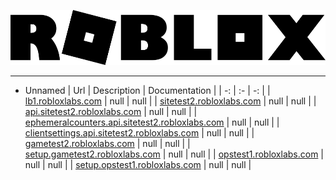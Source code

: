 ![](https://github.com/NoTwistedHere/Storage/blob/main/Images/Roblox_Logo.png)

<hr/>

* Unnamed
    | Url | Description | Documentation |
    | -: | :- | -: |
    | [lb1.robloxlabs.com](https://lb1.robloxlabs.com) | null | null |
    | [sitetest2.robloxlabs.com](https://sitetest2.robloxlabs.com) | null | null |
    | [api.sitetest2.robloxlabs.com](https://api.sitetest2.robloxlabs.com) | null | null |
    | [ephemeralcounters.api.sitetest2.robloxlabs.com](https://ephemeralcounters.api.sitetest2.robloxlabs.com) | null | null |
    | [clientsettings.api.sitetest2.robloxlabs.com](https://clientsettings.api.sitetest2.robloxlabs.com) | null | null |
    | [gametest2.robloxlabs.com](https://gametest2.robloxlabs.com) | null | null |
    | [setup.gametest2.robloxlabs.com](https://setup.gametest2.robloxlabs.com) | null | null |
    | [opstest1.robloxlabs.com](https://opstest1.robloxlabs.com) | null | null |
    | [setup.opstest1.robloxlabs.com](https://setup.opstest1.robloxlabs.com) | null | null |

